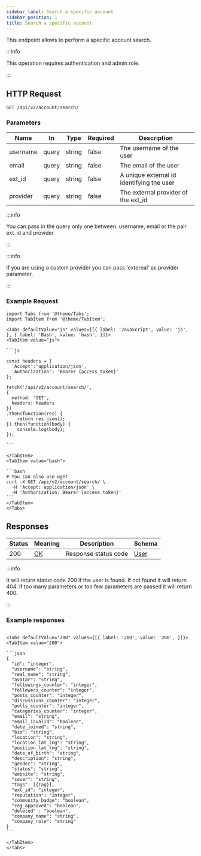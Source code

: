 ```yaml
---
sidebar_label: Search a specific account
sidebar_position: 1
title: Search a specific account
---
```


This endpoint allows to perform  a specific account search.

:::info

This operation requires authentication and admin role.

:::

## HTTP Request

`GET /api/v2/account/search/`

### Parameters

| Name     | In    | Type   | Required | Description                          |
|----------|-------|--------|----------|--------------------------------------|
| username | query | string | false    | The username of the user             |
| email    | query | string | false    | The email of the user                |
| ext_id   | query | string | false    | A unique external id identifying the user |
| provider | query | string | false    | The external provider of the ext_id  |

:::info

You can pass in the query only one between: username, email or the pair ext_id and provider

:::

:::info

If you are using a custom provider you can pass 'external' as provider parameter. 

:::

### Example Request

````mdx-code-block
import Tabs from '@theme/Tabs';
import TabItem from '@theme/TabItem';

<Tabs defaultValue="js" values={[{ label: 'JavaScript', value: 'js', }, { label: 'Bash', value: 'bash', }]}>
<TabItem value="js">

```js

const headers = {
  'Accept':'application/json',
  'Authorization': 'Bearer {access_token}'
};

fetch('/api/v2/account/search/',
{
  method: 'GET',
  headers: headers
})
.then(function(res) {
    return res.json();
}).then(function(body) {
    console.log(body);
});

```

</TabItem>
<TabItem value="bash">

```bash
# You can also use wget
curl -X GET /api/v2/account/search/ \
  -H 'Accept: application/json' \
  -H 'Authorization: Bearer {access_token}'
```
</TabItem>
</Tabs>
````

## Responses

| Status | Meaning                                                 | Description | Schema                                     |
|--------|---------------------------------------------------------|-------------|--------------------------------------------|
| 200    | [OK](https://tools.ietf.org/html/rfc7231#section-6.3.1) | Response status code        | [User](/docs/apireference/v2/schemas/user) |

:::info

It will return status code 200 if the user is found. If not found it will return 404. If too many parameters or too few parameters are passed it will return 400.

:::

### Example responses

````mdx-code-block

<Tabs defaultValue="200" values={[{ label: '200', value: '200', }]}>
<TabItem value="200">

```json
{
  "id": "integer",
  "username": "string",
  "real_name": "string",
  "avatar": "string",
  "followings_counter": "integer",
  "followers_counter": "integer",
  "posts_counter": "integer",
  "discussions_counter": "integer",
  "polls_counter": "integer",
  "categories_counter": "integer",
  "email": "string",
  "email_isvalid": "boolean",
  "date_joined": "string",
  "bio": "string",
  "location": "string",
  "location_lat_lng": "string",
  "position_lat_lng": "string",
  "date_of_birth": "string",
  "description": "string",
  "gender": "string",
  "status": "string",
  "website": "string",
  "cover": "string",
  "tags": [{Tag}],
  "ext_id": "integer",
  "reputation": "integer",
  "community_badge": "boolean",
  "reg_approved": "boolean",
  "deleted" : "boolean",
  "company_name": "string",
  "company_role": "string"
}
```

</TabItem>
</Tabs>
````







